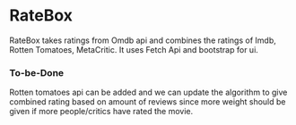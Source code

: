 # RateBox
RateBox takes ratings from Omdb api and combines the ratings of Imdb, Rotten Tomatoes, MetaCritic.
It uses Fetch Api and bootstrap for ui.
### To-be-Done
Rotten tomatoes api can be added and we can update the algorithm to give combined rating based on amount of reviews since more weight should be given if more people/critics have rated the movie. 
